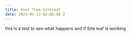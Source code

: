 ```yaml
---
title: Post from Siteleaf
date: 2023-05-13 02:00:00 Z
---
```


this is a test to see what happens and if Site leaf is working